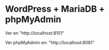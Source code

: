 # WordPress + MariaDB + phpMyAdmin

Ver en "http://localhost:8101"

Ver phpMyAdmin en: "http://localhost:8081"
